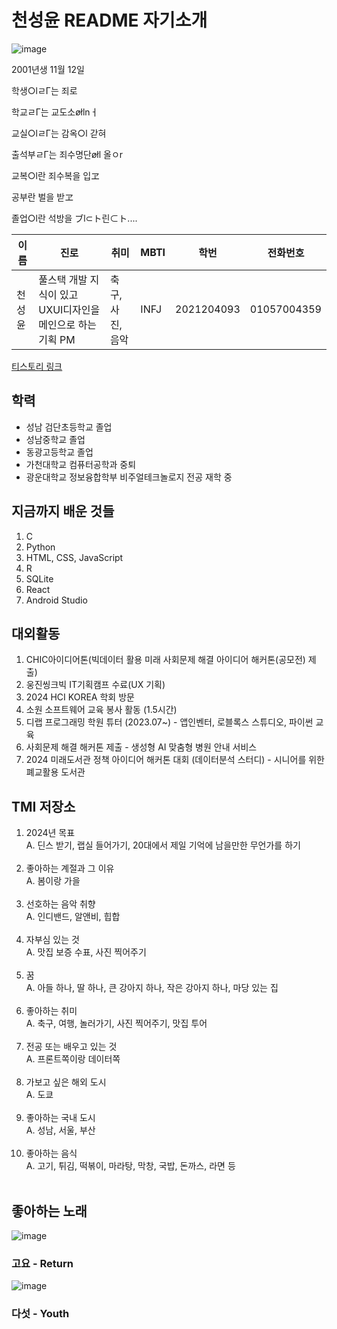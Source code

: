 # 천성윤 README 자기소개
![image](https://github.com/seongyun4359/Front-end_Study/assets/144205093/b8974429-e223-4ec8-82d4-7f6799f77c8f)

2001년생 11월 12일  </br>

학생○lㄹΓ는 죄로</br>

학교ㄹΓ는 교도소øłlnㅓ</br>

교실○lㄹΓ는 감옥○l 갇혀</br>

출석부ㄹΓ는 죄수명단øłl 올ㅇr</br>

교복○l란 죄수복을 입ヱ</br>

공부란 벌을 받ヱ</br>

졸업○l란 석방을 ブl⊂ト린⊂ト....</br>

| 이름 | 진로 | 취미 | MBTI | 학번 | 전화번호 | 
| --- | --- | --- | --- | --- | --- |
| 천성윤 | 풀스택 개발 지식이 있고 UXUI디자인을 메인으로 하는 기획 PM | 축구, 사진, 음악 | INFJ | 2021204093 | 01057004359 |

[티스토리 링크](https://lucharomantico.tistory.com/)

## 학력
- 성남 검단초등학교 졸업
- 성남중학교 졸업
- 동광고등학교 졸업
- 가천대학교 컴퓨터공학과 중퇴
- 광운대학교 정보융합학부 비주얼테크놀로지 전공 재학 중

## 지금까지 배운 것들
1. C
2. Python
3. HTML, CSS, JavaScript
4. R
5. SQLite
6. React
7. Android Studio

## 대외활동
1. CHIC아이디어톤(빅데이터 활용 미래 사회문제 해결 아이디어 해커톤(공모전) 제출)
2. 웅진씽크빅 IT기획캠프 수료(UX 기획)
3. 2024 HCI KOREA 학회 방문
4. 소원 소프트웨어 교육 봉사 활동 (1.5시간)
5. 디랩 프로그래밍 학원 튜터 (2023.07~) - 앱인벤터, 로블록스 스튜디오, 파이썬 교육
6. 사회문제 해결 해커톤 제출 - 생성형 AI 맞춤형 병원 안내 서비스
7. 2024 미래도서관 정책 아이디어 해커톤 대회 (데이터분석 스터디) - 시니어를 위한 폐교활용 도서관

## TMI 저장소
1. 2024년 목표</br>
A.  딘스 받기, 랩실 들어가기, 20대에서 제일 기억에 남을만한 무언가를 하기  </br></br>
2. 좋아하는 계절과 그 이유</br>
A.  봄이랑 가을  </br></br>
3. 선호하는 음악 취향</br>
A.  인디밴드, 알앤비, 힙합  </br></br>
4. 자부심 있는 것</br>
A.  맛집 보증 수표, 사진 찍어주기  </br></br>
5. 꿈 </br>
A. 아들 하나, 딸 하나, 큰 강아지 하나, 작은 강아지 하나, 마당 있는 집 </br></br>
6. 좋아하는 취미</br>
A.  축구, 여행, 놀러가기, 사진 찍어주기, 맛집 투어  </br></br>
7. 전공 또는 배우고 있는 것</br>
A.  프론트쪽이랑 데이터쪽  </br></br>
8. 가보고 싶은 해외 도시</br>
A. 도쿄 </br></br>
9. 좋아하는 국내 도시</br>
A.  성남, 서울, 부산  </br></br>
10. 좋아하는 음식</br>
A.  고기, 튀김, 떡볶이, 마라탕, 막창, 국밥, 돈까스, 라면 등  </br></br>

   
## 좋아하는 노래
![image](https://github.com/seongyun4359/Front-end_Study/assets/144205093/77ec2190-ccbd-4678-8b12-ad85649ca91c)
### 고요 - Return
![image](https://github.com/seongyun4359/Front-end_Study/assets/144205093/c0b0fad9-9a71-4355-b1a5-efd1ccb08310)
### 다섯 - Youth




